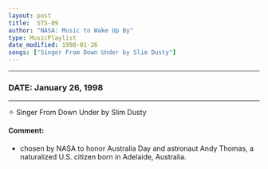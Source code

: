 ```yaml
---
layout: post
title:  STS-89
author: "NASA: Music to Wake Up By"
type: MusicPlaylist
date_modified: 1998-01-26
songs: ["Singer From Down Under by Slim Dusty"]
---
```


----
### DATE: January 26, 1998
----
✧ Singer From Down Under by Slim Dusty

#### Comment:
* chosen by NASA to honor Australia Day and astronaut Andy Thomas, a naturalized U.S. citizen born in Adelaide, Australia.



<br/>
<center>
	<a target="_blank"
	   href="https://twitter.com/intent/tweet?hashtags=Space,NASA,Playlist,NASAWakeupCalls,SpaceProgram&text={{ page.author}}, '{{ page.songs.first }}' {{ page.title }}, {{ page.date | date: '%B %d, %Y' }}. {{ site.url }}{{ page.url }} @nasawakeupcalls">
	   <i class="fab fa-twitter" alt="Tweet this page" style="font-size: 1.3em;"></i>
	</a>
	&nbsp; 	<i class="fas fa-user-astronaut" style="font-size: 1.5em;"></i> &nbsp;
    <a type="amzn" search="'Singer From Down Under by Slim Dusty'" category="popular music">
        <i class="fab fa-amazon" style="font-size: 1.3em;"></i>
    </a>
</center>
